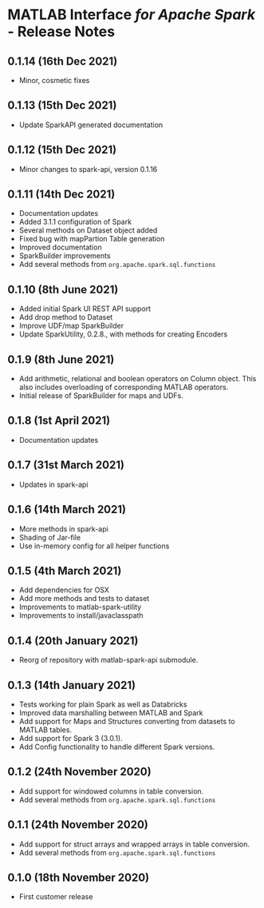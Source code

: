 #  MATLAB Interface *for Apache Spark* - Release Notes

## 0.1.14 (16th Dec 2021)
* Minor, cosmetic fixes

## 0.1.13 (15th Dec 2021)
* Update SparkAPI generated documentation

## 0.1.12 (15th Dec 2021)
* Minor changes to spark-api, version 0.1.16

## 0.1.11 (14th Dec 2021)
* Documentation updates
* Added 3.1.1 configuration of Spark
* Several methods on Dataset object added
* Fixed bug with mapPartion Table generation
* Improved documentation
* SparkBuilder improvements
* Add several methods from `org.apache.spark.sql.functions`

## 0.1.10 (8th June 2021)
* Added initial Spark UI REST API support
* Add drop method to Dataset
* Improve UDF/map SparkBuilder
* Update SparkUtility, 0.2.8., with methods for creating Encoders

## 0.1.9 (8th June 2021)
* Add arithmetic, relational and boolean operators on Column object.
  This also includes overloading of corresponding MATLAB operators.
* Initial release of SparkBuilder for maps and UDFs.

## 0.1.8 (1st April 2021)
* Documentation updates

## 0.1.7 (31st March 2021)
* Updates in spark-api

## 0.1.6 (14th March 2021)
* More methods in spark-api
* Shading of Jar-file
* Use in-memory config for all helper functions
## 0.1.5 (4th March 2021)
* Add dependencies for OSX
* Add more methods and tests to dataset
* Improvements to matlab-spark-utility
* Improvements to install/javaclasspath

## 0.1.4 (20th January 2021)
* Reorg of repository with matlab-spark-api submodule.

## 0.1.3 (14th January 2021)
* Tests working for plain Spark as well as Databricks
* Improved data marshalling between MATLAB and Spark
* Add support for Maps and Structures converting from datasets to MATLAB tables.
* Add support for Spark 3 (3.0.1).
* Add Config functionality to handle different Spark versions.

## 0.1.2 (24th November 2020)
* Add support for windowed columns in table conversion.
* Add several methods from `org.apache.spark.sql.functions`

## 0.1.1 (24th November 2020)
* Add support for struct arrays and wrapped arrays in table conversion.
* Add several methods from `org.apache.spark.sql.functions`

## 0.1.0 (18th November 2020)
* First customer release


